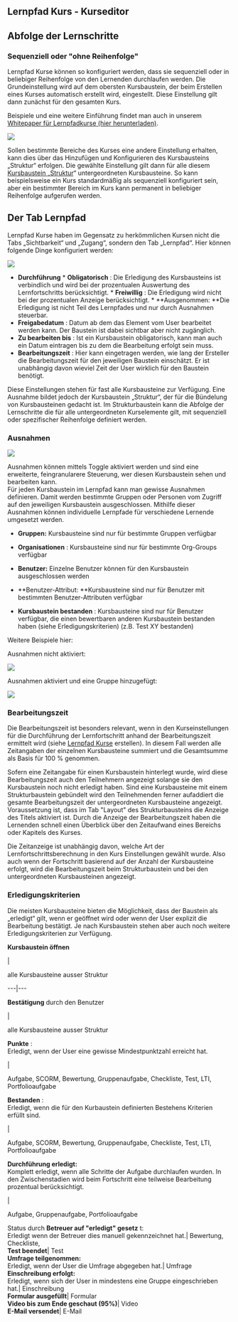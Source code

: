 ## Lernpfad Kurs - Kurseditor

## Abfolge der Lernschritte

### Sequenziell oder "ohne Reihenfolge"

Lernpfad Kurse können so konfiguriert werden, dass sie sequenziell oder in
beliebiger Reihenfolge von den Lernenden durchlaufen werden. Die
Grundeinstellung wird auf dem obersten Kursbaustein, der beim Erstellen eines
Kurses automatisch erstellt wird, eingestellt. Diese Einstellung gilt dann
zunächst für den gesamten Kurs.

Beispiele und eine weitere Einführung findet man auch in unserem [Whitepaper
für Lernpfadkurse (hier
herunterladen)](assets/Whitepaper_Lernpfadkurse_final.pdf).

![](assets/Lernpfad_sequenziell.png)

Sollen bestimmte Bereiche des Kurses eine andere Einstellung erhalten, kann
dies über das Hinzufügen und Konfigurieren des Kursbausteins „Struktur“
erfolgen. Die gewählte Einstellung gilt dann für alle diesem [Kursbaustein
„Struktur](../../pages/viewpage.action%EF%B9%96pageId=108593217.html)“
untergeordneten Kursbausteine. So kann beispielsweise ein Kurs standardmäßig
als sequenziell konfiguriert sein, aber ein bestimmter Bereich im Kurs kann
permanent in beliebiger Reihenfolge aufgerufen werden.

## Der Tab Lernpfad

Lernpfad Kurse haben im Gegensatz zu herkömmlichen Kursen nicht die Tabs
„Sichtbarkeit“ und „Zugang“, sondern den Tab „Lernpfad“. Hier können folgende
Dinge konfiguriert werden:

![](assets/Lernpfad_tab16.png)

  *  **Durchführung**
    *  **Obligatorisch** : Die Erledigung des Kursbausteins ist verbindlich und wird bei der prozentualen Auswertung des Lernfortschritts berücksichtigt.
    *  **Freiwillig** : Die Erledigung wird nicht bei der prozentualen Anzeige berücksichtigt.
    *  **Ausgenommen:  **Die Erledigung ist nicht Teil des Lernpfades und nur durch Ausnahmen steuerbar.
  *  **Freigabedatum** : Datum ab dem das Element vom User bearbeitet werden kann. Der Baustein ist dabei sichtbar aber nicht zugänglich.
  *  **Zu bearbeiten bis** : Ist ein Kursbaustein obligatorisch, kann man auch ein Datum eintragen bis zu dem die Bearbeitung erfolgt sein muss.
  *  **Bearbeitungszeit** : Hier kann eingetragen werden, wie lang der Ersteller die Bearbeitungszeit für den jeweiligen Baustein einschätzt. Er ist unabhängig davon wieviel Zeit der User wirklich für den Baustein benötigt.

Diese Einstellungen stehen für fast alle Kursbausteine zur Verfügung. Eine
Ausnahme bildet jedoch der Kursbaustein „Struktur“, der für die Bündelung von
Kursbausteinen gedacht ist.  Im Strukturbaustein kann die Abfolge der
Lernschritte die für alle untergeordneten Kurselemente gilt, mit sequenziell
oder spezifischer Reihenfolge definiert werden.

### Ausnahmen

![](assets/image2021-12-8_15-7-31.png)

Ausnahmen können mittels Toggle aktiviert werden und sind eine erweiterte,
feingranularere Steuerung, wer diesen Kursbaustein sehen und bearbeiten kann.  
Für jeden Kursbaustein im Lernpfad kann man gewisse Ausnahmen definieren.
Damit werden bestimmte Gruppen oder Personen vom Zugriff auf den jeweiligen
Kursbaustein ausgeschlossen. Mithilfe dieser Ausnahmen können individuelle
Lernpfade für verschiedene Lernende umgesetzt werden.

  *  **Gruppen:**  Kursbausteine sind nur für bestimmte Gruppen verfügbar 

  * **Organisationen** : Kursbausteine sind nur für bestimmte Org-Groups verfügbar 

  * **Benutzer:**  Einzelne Benutzer können für den Kursbaustein ausgeschlossen werden 

  * **Benutzer-Attribut:  **Kursbausteine sind nur für Benutzer mit bestimmten Benutzer-Attributen verfügbar 

  * **Kursbaustein bestanden** : Kursbausteine sind nur für Benutzer verfügbar, die einen bewertbaren anderen Kursbaustein bestanden haben (siehe Erledigungskriterien) (z.B. Test XY bestanden)

  

 Weitere Beispiele hier:

Ausnahmen nicht aktiviert:

![](assets/image2021-12-8_15-8-39.png)

  

Ausnahmen aktiviert und eine Gruppe hinzugefügt:

![](assets/image2021-12-13_13-41-2.png)

  

### Bearbeitungszeit

Die Bearbeitungszeit ist besonders relevant, wenn in den Kurseinstellungen für
die Durchführung der Lernfortschritt anhand der Bearbeitungszeit ermittelt
wird (siehe [Lernpfad Kurse](Creating_learning_path_courses.de.md) erstellen). In
diesem Fall werden alle Zeitangaben der einzelnen Kursbausteine summiert und
die Gesamtsumme als Basis für 100 % genommen.

Sofern eine Zeitangabe für einen Kursbaustein hinterlegt wurde, wird diese
Bearbeitungszeit auch den Teilnehmern angezeigt solange sie den Kursbaustein
noch nicht erledigt haben. Sind eine Kursbausteine mit einem Strukturbaustein
gebündelt wird den Teilnehmenden ferner aufaddiert die gesamte
Bearbeitungszeit der untergeordneten Kursbausteine angezeigt. Voraussetzung
ist, dass im Tab "Layout" des Strukturbausteins die Anzeige des Titels
aktiviert ist. Durch die Anzeige der Bearbeitungszeit haben die Lernenden
schnell einen Überblick über den Zeitaufwand eines Bereichs oder Kapitels des
Kurses.

Die Zeitanzeige ist unabhängig davon, welche Art der
Lernfortschrittsberechnung in den Kurs Einstellungen gewählt wurde. Also auch
wenn der Fortschritt basierend auf der Anzahl der Kursbausteine erfolgt, wird
die Bearbeitungszeit beim Strukturbaustein und bei den untergeordneten
Kursbausteinen angezeigt.

### Erledigungskriterien

Die meisten Kursbausteine bieten die Möglichkeit, dass der Baustein als
„erledigt“ gilt, wenn er geöffnet wird oder wenn der User explizit die
Bearbeitung bestätigt. Je nach Kursbaustein stehen aber auch noch weitere
Erledigungskriterien zur Verfügung.

 **Kursbaustein öffnen**

|

alle Kursbausteine ausser Struktur  
  
---|---  
  
 **Bestätigung** durch den Benutzer

|

alle Kursbausteine ausser Struktur  
  
 **Punkte** :  
Erledigt, wenn der User eine gewisse Mindestpunktzahl erreicht hat.

|

Aufgabe, SCORM, Bewertung, Gruppenaufgabe, Checkliste, Test, LTI,
Portfolioaufgabe  
  
 **Bestanden** :  
Erledigt, wenn die für den Kurbaustein definierten Bestehens Kriterien erfüllt
sind.

|

Aufgabe, SCORM, Bewertung, Gruppenaufgabe, Checkliste, Test, LTI,
Portfolioaufgabe  
  
 **Durchführung erledigt:**  
Komplett erledigt, wenn alle Schritte der Aufgabe durchlaufen wurden. In den
Zwischenstadien wird beim Fortschritt eine teilweise Bearbeitung prozentual
berücksichtigt.

|

Aufgabe, Gruppenaufgabe, Portfolioaufgabe  
  
Status durch **Betreuer auf "erledigt" gesetz** t:  
Erledigt wenn der Betreuer dies manuell gekennzeichnet hat.| Bewertung,
Checkliste,  
 **Test beendet**|  Test  
 **Umfrage teilgenommen:**  
Erledigt, wenn der User die Umfrage abgegeben hat.| Umfrage  
 **Einschreibung erfolgt:**  
Erledigt, wenn sich der User in mindestens eine Gruppe eingeschrieben hat.|
Einschreibung  
 **Formular ausgefüllt**|  Formular  
 **Video bis zum Ende geschaut (95%)**|  Video  
 **E-Mail versendet**|  E-Mail

